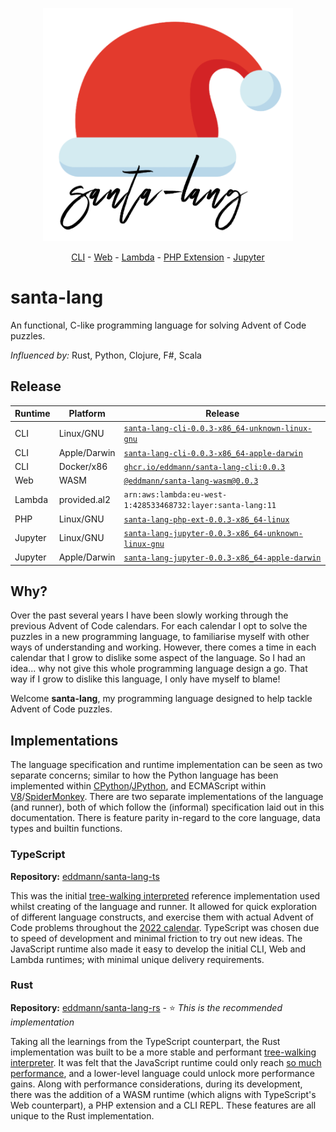 <p align="center"><img src="assets/logo.png" alt="santa-lang" width="400px" /></p>
<p align="center"><a href="cli/">CLI</a> - <a href="web/">Web</a> - <a href="lambda/">Lambda</a> - <a href="php-ext/">PHP Extension</a> - <a href="jupyter-kernel/">Jupyter</a></p>

# santa-lang

An functional, C-like programming language for solving Advent of Code puzzles.

_Influenced by:_ Rust, Python, Clojure, F#, Scala

## Release

| Runtime | Platform     | Release                                                                                                                                                                   |
| ------- | ------------ | ------------------------------------------------------------------------------------------------------------------------------------------------------------------------- |
| CLI     | Linux/GNU    | [`santa-lang-cli-0.0.3-x86_64-unknown-linux-gnu`](https://github.com/eddmann/santa-lang-rs/releases/download/0.0.3/santa-lang-cli-0.0.3-x86_64-unknown-linux-gnu)         |
| CLI     | Apple/Darwin | [`santa-lang-cli-0.0.3-x86_64-apple-darwin`](https://github.com/eddmann/santa-lang-rs/releases/download/0.0.3/santa-lang-cli-0.0.3-x86_64-apple-darwin)                   |
| CLI     | Docker/x86   | [`ghcr.io/eddmann/santa-lang-cli:0.0.3`](https://github.com/eddmann/santa-lang-rs/pkgs/container/santa-lang-cli)                                                          |
| Web     | WASM         | [`@eddmann/santa-lang-wasm@0.0.3`](https://github.com/eddmann/santa-lang-rs/pkgs/npm/santa-lang-wasm)                                                                     |
| Lambda  | provided.al2 | `arn:aws:lambda:eu-west-1:428533468732:layer:santa-lang:11`                                                                                                               |
| PHP     | Linux/GNU    | [`santa-lang-php-ext-0.0.3-x86_64-linux`](https://github.com/eddmann/santa-lang-rs/releases/download/0.0.3/santa-lang-php-ext-0.0.3-x86_64-linux.so)                      |
| Jupyter | Linux/GNU    | [`santa-lang-jupyter-0.0.3-x86_64-unknown-linux-gnu`](https://github.com/eddmann/santa-lang-rs/releases/download/0.0.3/santa-lang-jupyter-0.0.3-x86_64-unknown-linux-gnu) |
| Jupyter | Apple/Darwin | [`santa-lang-jupyter-0.0.3-x86_64-apple-darwin`](https://github.com/eddmann/santa-lang-rs/releases/download/0.0.3/santa-lang-jupyter-0.0.3-x86_64-apple-darwin)           |

## Why?

Over the past several years I have been slowly working through the previous Advent of Code calendars.
For each calendar I opt to solve the puzzles in a new programming language, to familiarise myself with other ways of understanding and working.
However, there comes a time in each calendar that I grow to dislike some aspect of the language.
So I had an idea... why not give this whole programming language design a go.
That way if I grow to dislike this language, I only have myself to blame!

Welcome **santa-lang**, my programming language designed to help tackle Advent of Code puzzles.

## Implementations

The language specification and runtime implementation can be seen as two separate concerns; similar to how the Python language has been implemented within [CPython](https://github.com/python/cpython)/[JPython](https://www.jython.org/), and ECMAScript within [V8](https://v8.dev/)/[SpiderMonkey](https://spidermonkey.dev/).
There are two separate implementations of the language (and runner), both of which follow the (informal) specification laid out in this documentation.
There is feature parity in-regard to the core language, data types and builtin functions.

### TypeScript

**Repository:** [eddmann/santa-lang-ts](https://github.com/eddmann/santa-lang-ts)

This was the initial [tree-walking interpreted](<https://en.wikipedia.org/wiki/Interpreter_(computing)>) reference implementation used whilst creating of the language and runner.
It allowed for quick exploration of different language constructs, and exercise them with actual Advent of Code problems throughout the [2022 calendar](https://github.com/eddmann/advent-of-code/tree/master/2022/santa-lang).
TypeScript was chosen due to speed of development and minimal friction to try out new ideas.
The JavaScript runtime also made it easy to develop the initial CLI, Web and Lambda runtimes; with minimal unique delivery requirements.

### Rust

**Repository:** [eddmann/santa-lang-rs](https://github.com/eddmann/santa-lang-rs) - ⭐ _This is the recommended implementation_

Taking all the learnings from the TypeScript counterpart, the Rust implementation was built to be a more stable and performant [tree-walking interpreter](<https://en.wikipedia.org/wiki/Interpreter_(computing)>).
It was felt that the JavaScript runtime could only reach [so much performance](https://eddmann.com/posts/solving-the-advent-of-code-2022-calendar-using-my-own-programming-language-santa-lang/#so-whats-next), and a lower-level language could unlock more performance gains.
Along with performance considerations, during its development, there was the addition of a WASM runtime (which aligns with TypeScript's Web counterpart), a PHP extension and a CLI REPL.
These features are all unique to the Rust implementation.
